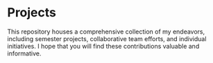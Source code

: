 # Projects

This repository houses a comprehensive collection of my endeavors, including semester projects, collaborative team efforts, and individual initiatives. I hope that you will find these contributions valuable and informative.
